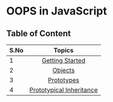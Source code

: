 # OOPS in JavaScript

## Table of Content

| S.No |                           Topics                            |
|------|:-----------------------------------------------------------:|
| 1    |          [Getting Started](./1.Getting-Started.md)          |
| 2    |                  [Objects](./2.Objects.md)                  |
| 3    |               [Prototypes](./3.Prototypes.md)               |
| 4    | [Prototypical Inheritance](./4.Prototypical-Inheritance.md) |
